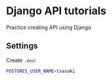 # Django API tutorials

Practice creating API using Django

## Settings

Create `.env`:

```bash
POSTGRES_USER_NAME=tsasaki
```
